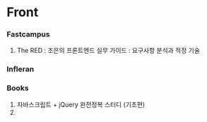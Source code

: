 # Front

### Fastcampus
1. The RED : 조은의 프론트엔드 실무 가이드 : 요구사항 분석과 적정 기술 







### Infleran




### Books
1. 자바스크립트 + jQuery 완전정복 스터디 (기초편)
2. 
